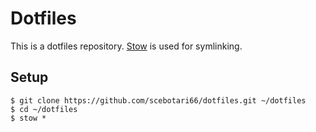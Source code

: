 # Dotfiles
This is a dotfiles repository. [Stow](https://www.gnu.org/software/stow/) is used for symlinking.

## Setup
    $ git clone https://github.com/scebotari66/dotfiles.git ~/dotfiles
    $ cd ~/dotfiles
    $ stow *